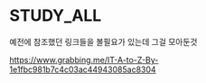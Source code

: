 # STUDY_ALL
예전에 참조했던 링크들을 볼필요가 있는데 그걸 모아둔것
 
  



https://www.grabbing.me/IT-A-to-Z-By-1e1fbc981b7c4c03ac44943085ac8304
